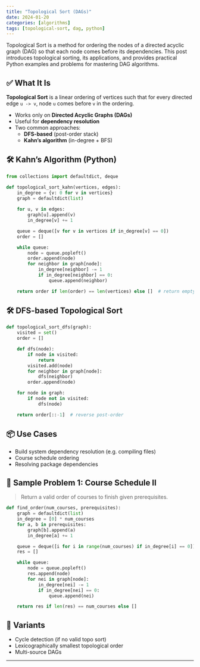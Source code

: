 ```yaml
---
title: "Topological Sort (DAGs)"
date: 2024-01-20
categories: [algorithms]
tags: [topological-sort, dag, python]
---
```


Topological Sort is a method for ordering the nodes of a directed acyclic graph (DAG) so that each node comes before its dependencies. This post introduces topological sorting, its applications, and provides practical Python examples and problems for mastering DAG algorithms.

## ✅ What It Is

**Topological Sort** is a linear ordering of vertices such that for every directed edge `u -> v`, node `u` comes before `v` in the ordering.

- Works only on **Directed Acyclic Graphs (DAGs)**
- Useful for **dependency resolution**
- Two common approaches:
  - **DFS-based** (post-order stack)
  - **Kahn’s algorithm** (in-degree + BFS)

## 🛠️ Kahn’s Algorithm (Python)

```python
from collections import defaultdict, deque

def topological_sort_kahn(vertices, edges):
    in_degree = {v: 0 for v in vertices}
    graph = defaultdict(list)
    
    for u, v in edges:
        graph[u].append(v)
        in_degree[v] += 1

    queue = deque([v for v in vertices if in_degree[v] == 0])
    order = []

    while queue:
        node = queue.popleft()
        order.append(node)
        for neighbor in graph[node]:
            in_degree[neighbor] -= 1
            if in_degree[neighbor] == 0:
                queue.append(neighbor)

    return order if len(order) == len(vertices) else []  # return empty if cycle
```

## 🛠️ DFS-based Topological Sort

```python
def topological_sort_dfs(graph):
    visited = set()
    order = []

    def dfs(node):
        if node in visited:
            return
        visited.add(node)
        for neighbor in graph[node]:
            dfs(neighbor)
        order.append(node)

    for node in graph:
        if node not in visited:
            dfs(node)

    return order[::-1]  # reverse post-order
```

## 📦 Use Cases

- Build system dependency resolution (e.g. compiling files)
- Course schedule ordering
- Resolving package dependencies

## 📘 Sample Problem 1: Course Schedule II

> Return a valid order of courses to finish given prerequisites.

```python
def find_order(num_courses, prerequisites):
    graph = defaultdict(list)
    in_degree = [0] * num_courses
    for a, b in prerequisites:
        graph[b].append(a)
        in_degree[a] += 1

    queue = deque([i for i in range(num_courses) if in_degree[i] == 0])
    res = []

    while queue:
        node = queue.popleft()
        res.append(node)
        for nei in graph[node]:
            in_degree[nei] -= 1
            if in_degree[nei] == 0:
                queue.append(nei)

    return res if len(res) == num_courses else []
```

## 🔁 Variants

- Cycle detection (if no valid topo sort)
- Lexicographically smallest topological order
- Multi-source DAGs

---

